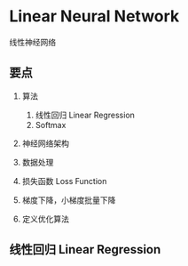 

# Linear Neural Network

线性神经网络

## 要点

1. 算法
   1. 线性回归 Linear Regression
   2. Softmax

2. 神经网络架构
3. 数据处理
4. 损失函数 Loss Function
5. 梯度下降，小梯度批量下降
6. 定义优化算法

## 线性回归 Linear Regression
